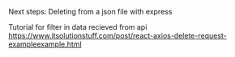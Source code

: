 Next steps:
Deleting from a json file with express

Tutorial for filter in data recieved from api
https://www.itsolutionstuff.com/post/react-axios-delete-request-exampleexample.html
